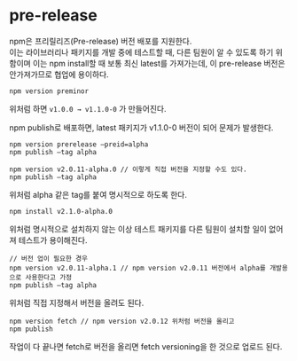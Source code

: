# pre-release

npm은 프리릴리즈(Pre-release) 버전 배포를 지원한다.  
이는 라이브러리나 패키지를 개발 중에 테스트할 때, 다른 팀원이 알 수 있도록 하기 위함이며 이는 npm install할 때 보통 최신 latest를 가져가는데, 이 pre-release 버전은 안가져가므로 협업에 용이하다.

```
npm version preminor
```

위처럼 하면 `v1.0.0 → v1.1.0-0` 가 만들어진다.

npm publish로 배포하면, latest 패키지가 v1.1.0-0 버전이 되어 문제가 발생한다.

```
npm version prerelease —preid=alpha
npm publish —tag alpha

npm version v2.0.11-alpha.0 // 이렇게 직접 버전을 지정할 수도 있다.
npm publish —tag alpha
```

위처럼 alpha 같은 tag를 붙여 명시적으로 하도록 한다.

```
npm install v2.1.0-alpha.0
```

위처럼 명시적으로 설치하지 않는 이상 테스트 패키지를 다른 팀원이 설치할 일이 없어져 테스트가 용이해진다.

```
// 버전 업이 필요한 경우
npm version v2.0.11-alpha.1 // npm version v2.0.11 버전에서 alpha를 개발용으로 사용한다고 가정
npm publish —tag alpha
```

위처럼 직접 지정해서 버전을 올려도 된다.

```
npm version fetch // npm version v2.0.12 위처럼 버전을 올리고
npm publish
```

작업이 다 끝나면 fetch로 버전을 올리면 fetch versioning을 한 것으로 업로드 된다.
